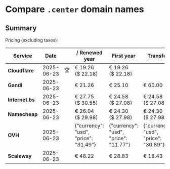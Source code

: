 # Compare `.center` domain names

## Summary

Pricing (excluding taxes):

| Service | Date |  | / Renewed year | First year | Transfer | Restoration |
|--|--|--|--|--|--|--|
| **Cloudflare** | 2025-06-23 | 🏆 | € 19.26<br>($ 22.18) | € 19.26<br>($ 22.18) |  |  |
| **Gandi** | 2025-06-23 |  | € 21.26 | € 25.10 | € 60.00 | € 91.22 |
| **Internet.bs** | 2025-06-23 |  | € 27.75<br>($ 30.55) | € 24.58<br>($ 27.08) | € 24.58<br>($ 27.08) | € 280.29<br>($ 308.75) |
| **Namecheap** | 2025-06-23 |  | € 26.04<br>($ 29.98) | € 24.30<br>($ 27.98) | € 24.30<br>($ 27.98) |  |
| **OVH** | 2025-06-23 |  | {"currency": "usd", "price": "31.49"} | {"currency": "usd", "price": "11.77"} | {"currency": "usd", "price": "30.89"} |  |
| **Scaleway** | 2025-06-23 |  | € 48.22 | € 28.83 | € 18.43 | € 49.99 |
